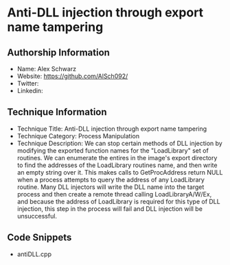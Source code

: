 # Anti-DLL injection through export name tampering

## Authorship Information
* Name: Alex Schwarz
* Website: https://github.com/AlSch092/
* Twitter:
* Linkedin:
  
## Technique Information
* Technique Title: Anti-DLL injection through export name tampering
* Technique Category: Process Manipulation
* Technique Description: We can stop certain methods of DLL injection by modifying the exported function names for the "LoadLibrary" set of routines. We can enumerate the entires in the image's export directory to find the addresses of the LoadLibrary routines name, and then write an empty string over it. This makes calls to GetProcAddress return NULL when a process attempts to query the address of any LoadLibrary routine. Many DLL injectors will write the DLL name into the target process and then create a remote thread calling LoadLibraryA/W/Ex, and because the address of LoadLibrary is required for this type of DLL injection, this step in the process will fail and DLL injection will be unsuccessful.

## Code Snippets
* antiDLL.cpp
